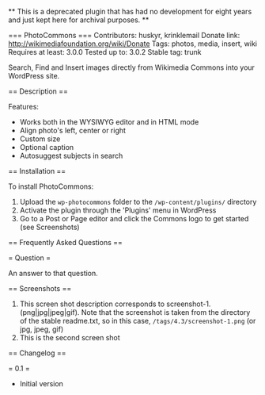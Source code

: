 ** This is a deprecated plugin that has had no development for eight years and just kept here for archival purposes. **

=== PhotoCommons ===
Contributors: huskyr, krinklemail
Donate link: http://wikimediafoundation.org/wiki/Donate
Tags: photos, media, insert, wiki
Requires at least: 3.0.0
Tested up to: 3.0.2
Stable tag: trunk

Search, Find and Insert images directly from Wikimedia Commons into your WordPress site.

== Description ==

Features:

*   Works both in the WYSIWYG editor and in HTML mode
*   Align photo's left, center or right
*   Custom size
*   Optional caption
*   Autosuggest subjects in search


== Installation ==

To install PhotoCommons:

1. Upload the `wp-photocommons` folder to the `/wp-content/plugins/` directory
2. Activate the plugin through the 'Plugins' menu in WordPress
3. Go to a Post or Page editor and click the Commons logo to get started (see Screenshots)

== Frequently Asked Questions ==

= Question =

An answer to that question.

== Screenshots ==

1. This screen shot description corresponds to screenshot-1.(png|jpg|jpeg|gif). Note that the screenshot is taken from
the directory of the stable readme.txt, so in this case, `/tags/4.3/screenshot-1.png` (or jpg, jpeg, gif)
2. This is the second screen shot

== Changelog ==

= 0.1 =
* Initial version